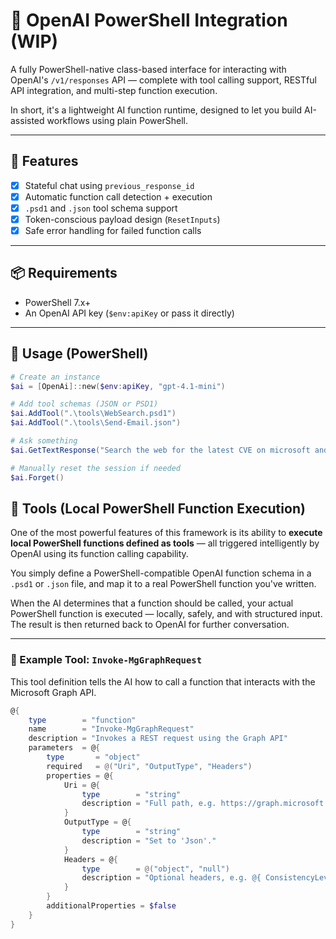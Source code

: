 # 🔧 OpenAI PowerShell Integration (WIP)

A fully PowerShell-native class-based interface for interacting with OpenAI's `/v1/responses` API — complete with tool calling support, RESTful API integration, and multi-step function execution.

In short, it's a lightweight AI function runtime, designed to let you build AI-assisted workflows using plain PowerShell.

---

## 🚀 Features

- [x] Stateful chat using `previous_response_id`
- [x] Automatic function call detection + execution
- [x] `.psd1` and `.json` tool schema support
- [x] Token-conscious payload design (`ResetInputs`)
- [x] Safe error handling for failed function calls
---

## 📦 Requirements

- PowerShell 7.x+
- An OpenAI API key (`$env:apiKey` or pass it directly)

---

## 🧠 Usage (PowerShell)

```powershell
# Create an instance
$ai = [OpenAi]::new($env:apiKey, "gpt-4.1-mini")

# Add tool schemas (JSON or PSD1)
$ai.AddTool(".\tools\WebSearch.psd1")
$ai.AddTool(".\tools\Send-Email.json")

# Ask something
$ai.GetTextResponse("Search the web for the latest CVE on microsoft and email it to me at email@domain.com")

# Manually reset the session if needed
$ai.Forget()
```

## 🧰 Tools (Local PowerShell Function Execution)

One of the most powerful features of this framework is its ability to **execute local PowerShell functions defined as tools** — all triggered intelligently by OpenAI using its function calling capability.

You simply define a PowerShell-compatible OpenAI function schema in a `.psd1` or `.json` file, and map it to a real PowerShell function you've written.

When the AI determines that a function should be called, your actual PowerShell function is executed — locally, safely, and with structured input. The result is then returned back to OpenAI for further conversation.

---

### 🧪 Example Tool: `Invoke-MgGraphRequest`

This tool definition tells the AI how to call a function that interacts with the Microsoft Graph API.

```powershell
@{
    type        = "function"
    name        = "Invoke-MgGraphRequest"
    description = "Invokes a REST request using the Graph API"
    parameters  = @{
        type       = "object"
        required   = @("Uri", "OutputType", "Headers")
        properties = @{
            Uri = @{
                type        = "string"
                description = "Full path, e.g. https://graph.microsoft.com/v1.0/users"
            }
            OutputType = @{
                type        = "string"
                description = "Set to 'Json'."
            }
            Headers = @{
                type        = @("object", "null")
                description = "Optional headers, e.g. @{ ConsistencyLevel = 'eventual' }"
            }
        }
        additionalProperties = $false
    }
}

